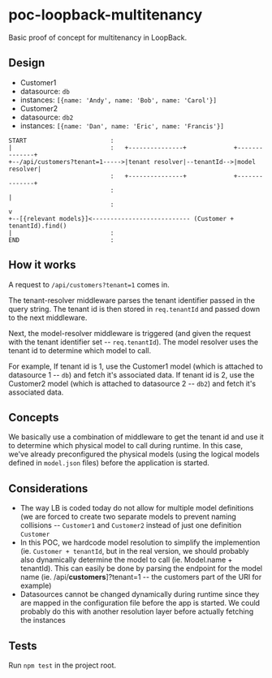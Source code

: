 # poc-loopback-multitenancy

Basic proof of concept for multitenancy in LoopBack.

## Design

- Customer1
 - datasource: `db`
 - instances: `[{name: 'Andy', name: 'Bob', name: 'Carol'}]`
- Customer2
 - datasource: `db2`
 - instances: `[{name: 'Dan', name: 'Eric', name: 'Francis'}]`

```
START                       :
|                           :   +---------------+             +--------------+
+--/api/customers?tenant=1----->|tenant resolver|--tenantId-->|model resolver|
                            :   +---------------+             +--------------+
                            :                                         |
                            :                                         v
+--[{relevant models}]<--------------------------- (Customer + tenantId).find()
|                           :
END                         :
```

## How it works

A request to `/api/customers?tenant=1` comes in.

The tenant-resolver middleware parses the tenant identifier passed in the query
string. The tenant id is then stored in `req.tenantId` and passed down to the
next middleware.

Next, the model-resolver middleware is triggered (and given the request with the
tenant identifier set -- `req.tenantId`). The model resolver uses the tenant
id to determine which model to call.

For example, If tenant id is 1, use the Customer1 model (which is attached to
datasource 1 -- `db`) and fetch it's associated data. If tenant id is 2,
use the Customer2 model (which is attached to datasource 2 -- `db2`) and fetch
it's associated data.

## Concepts

We basically use a combination of middleware to get the tenant id and use it to
determine which physical model to call during runtime. In this case, we've
already preconfigured the physical models (using the logical models defined in
`model.json` files) before the application is started.

## Considerations

- The way LB is coded today do not allow for multiple model definitions (we are
  forced to create two separate models to prevent naming collisions --
  `Customer1` and `Customer2` instead of just one definition `Customer`
- In this POC, we hardcode model resolution to simplify the implemention (ie.
  `Customer + tenantId`, but in the real version, we should probably also
  dynamically determine the model to call (ie. Model.name + tenantId). This can
  easily be done by parsing the endpoint for the model name (ie.
  /api/**customers**]?tenant=1 -- the customers part of the URI for example)
- Datasources cannot be changed dynamically during runtime since they are mapped
  in the configuration file before the app is started. We could probably do this
  with another resolution layer before actually fetching the instances

## Tests

Run `npm test` in the project root.
